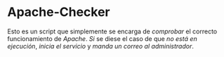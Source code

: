 # Apache-Checker
Esto es un script que simplemente se encarga de *comprobar* el correcto funcionamiento de *Apache*. *Si* se diese el caso de que *no está en ejecución*, *inicia el servicio* y *manda un correo al administrador*.
